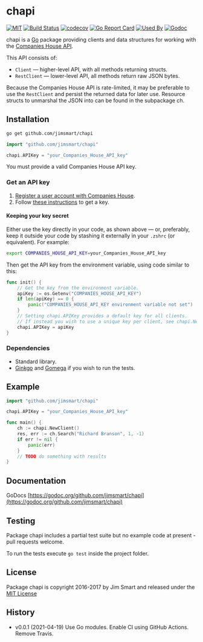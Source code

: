 # chapi

[![MIT](https://img.shields.io/badge/license-MIT-blue.svg?style=flat)](LICENSE.md)
[![Build Status](https://github.com/jimsmart/chapi/actions/workflows/main.yml/badge.svg?branch=master)](https://github.com/jimsmart/chapi/actions/workflows/main.yml)
[![codecov](https://codecov.io/gh/jimsmart/chapi/branch/master/graph/badge.svg)](https://codecov.io/gh/jimsmart/chapi)
[![Go Report Card](https://goreportcard.com/badge/github.com/jimsmart/chapi)](https://goreportcard.com/report/github.com/jimsmart/chapi)
[![Used By](https://img.shields.io/sourcegraph/rrc/github.com/jimsmart/chapi.svg)](https://sourcegraph.com/github.com/jimsmart/chapi)
[![Godoc](https://img.shields.io/badge/godoc-reference-blue.svg?style=flat)](https://godoc.org/github.com/jimsmart/chapi)

chapi is a [Go](https://golang.org) package providing clients and data structures for working with the [Companies House API](https://developer.companieshouse.gov.uk/api/docs/).

This API consists of:

- `Client` — higher-level API, with all methods returning structs.
- `RestClient` — lower-level API, all methods return raw JSON bytes.

Because the Companies House API is rate-limited, it may be preferable to use the `RestClient` and persist the returned data for later use. Resource structs to unmarshal the JSON into can be found in the subpackage ch.

## Installation

```bash
go get github.com/jimsmart/chapi
```

```go
import "github.com/jimsmart/chapi"

chapi.APIKey = "your_Companies_House_API_key"
```

You must provide a valid Companies House API key.

### Get an API key

1. [Register a user account with Companies House](https://developer.companieshouse.gov.uk/developer/signin).
2. Follow [these instructions](https://developer.companieshouse.gov.uk/api/docs/index/gettingStarted/apikey_authorisation.html) to get a key.

#### Keeping your key secret

Either use the key directly in your code, as shown above — or, preferably, keep it outside your code by stashing it externally in your `.zshrc` (or equivalent). For example:

```bash
export COMPANIES_HOUSE_API_KEY=your_Companies_House_API_key
```

Then get the API key from the environment variable, using code similar to this:

```go
func init() {
    // Get the key from the environment variable.
    apiKey := os.Getenv("COMPANIES_HOUSE_API_KEY")
    if len(apiKey) == 0 {
        panic("COMPANIES_HOUSE_API_KEY environment variable not set")
    }
    // Setting chapi.APIKey provides a default key for all clients.
    // If instead you wish to use a unique key per client, see chapi.NewClientWithKey.
    chapi.APIKey = apiKey
}
```

### Dependencies

- Standard library.
- [Ginkgo](https://onsi.github.io/ginkgo/) and [Gomega](https://onsi.github.io/gomega/) if you wish to run the tests.

## Example

```go
import "github.com/jimsmart/chapi"

chapi.APIKey = "your_Companies_House_API_key"

func main() {
    ch := chapi.NewClient()
    res, err := ch.Search("Richard Branson", 1, -1)
    if err != nil {
        panic(err)
    }
    // TODO do something with results
}
```

## Documentation

GoDocs [https://godoc.org/github.com/jimsmart/chapi](https://godoc.org/github.com/jimsmart/chapi)

## Testing

Package chapi includes a partial test suite but no example code at present - pull requests welcome.

To run the tests execute `go test` inside the project folder.

## License

Package chapi is copyright 2016-2017 by Jim Smart and released under the [MIT License](LICENSE.md)

## History

- v0.0.1 (2021-04-19) Use Go modules. Enable CI using GitHub Actions. Remove Travis.
